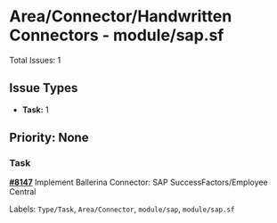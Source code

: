 # Area/Connector/Handwritten Connectors - module/sap.sf

Total Issues: 1

## Issue Types

- **Task:** 1

## Priority: None

### Task

**[#8147](https://github.com/ballerina-platform/ballerina-library/issues/8147)** Implement Ballerina Connector: SAP SuccessFactors/Employee Central

Labels: `Type/Task`, `Area/Connector`, `module/sap`, `module/sap.sf`

